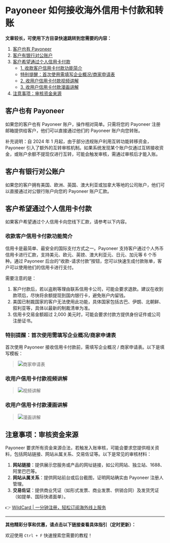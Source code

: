 # Payoneer 如何接收海外信用卡付款和转账

**文章较长，可使用下方目录快速跳转到您需要的内容：**

1. [客户也有 Payoneer](#客户也有-payoneer)
2. [客户有银行对公账户](#客户有银行对公账户)
3. [客户希望通过个人信用卡付款](#客户希望通过个人信用卡付款)
   - [1. 收款客户信用卡付款功能简介](#收款客户信用卡付款功能简介)
   - [特别提醒：首次使用需填写企业概况/商家申请表](#特别提醒首次使用需填写企业概况商家申请表)
   - [2. 收用户信用卡付款视频讲解](#收用户信用卡付款视频讲解)
   - [3. 收用户信用卡付款漫画讲解](#收用户信用卡付款漫画讲解)
4. [注意事项：审核资金来源](#注意事项审核资金来源)

## 客户也有 Payoneer

如果您的客户也有 Payoneer 账户，操作相对简单。只需将您的 Payoneer 注册邮箱提供给客户，他们可以直接通过他们的 Payoneer 账户向您转账。

补充说明：自 2024 年 1 月起，由于部分违规账户利用互转功能转移资金，Payoneer 引入了额外的互转审核机制。如果系统发现某个账户仅通过互转接收资金，或账户余额不提现仅进行互转，可能会触发审核，需通过审核后才能入账。

## 客户有银行对公账户

如果您的客户拥有美国、欧洲、英国、澳大利亚或加拿大等地的公司账户，他们可以直接通过对公银行账户向您的 Payoneer 账户汇款。

## 客户希望通过个人信用卡付款

如果客户希望通过个人信用卡向您线下汇款，请参考以下内容。

### 收款客户信用卡付款功能简介

信用卡是最简单、最安全的国际支付方式之一。Payoneer 支持客户通过个人外币信用卡进行汇款，支持美元、欧元、英镑、澳大利亚元、日元、加元等 6 个币种。通过 Payoneer 后台的“收款-请求付款”按钮，您可以快速生成付款账单，客户可以使用他们的信用卡进行支付。

需要注意的是：

1. 客户付款后，若以盗刷等理由联系信用卡公司，可能会要求退款。建议在收到款项后，尽快将余额提现到国内银行卡，避免账户内留钱。
2. 美国已制裁国家的客户无法使用此功能，具体国家包括古巴、伊朗、北朝鲜、叙利亚等，具体以最新的制裁清单为准。
3. 信用卡交易金额超过 2,000 美元时，可能会要求付款方提供身份证件或公司注册证书。

### 特别提醒：首次使用需填写企业概况/商家申请表

首次使用 Payoneer 接收信用卡付款前，需填写企业概况 / 商家申请表。以下是填写模板：

> ![商家申请表](https://bbtdd.com/img/585582868.webp)

### 收用户信用卡付款视频讲解

> ![视频讲解](https://bbtdd.com/img/7706957035066.webp)

### 收用户信用卡付款漫画讲解

> ![漫画讲解](https://bbtdd.com/img/79687818825344.webp)

## 注意事项：审核资金来源

Payoneer 要求所有资金来源合法，若触发入账审核，可能会要求您提供相关资料，包括网站链接、网站从属关系、交易佐证等。以下是常见的审核材料：

1. **网站链接**：提供展示您服务或产品的网址链接，如公司网站、独立站、1688、阿里巴巴等。
2. **网站从属关系**：提供网站前台或后台截图，证明网站确实由 Payoneer 注册人管理。
3. **交易佐证**：提供商业凭证（如形式发票、商业发票、供销合同）及发货凭证（如提单、国际快递面单）。

👉 [WildCard | 一分钟注册，轻松订阅海外线上服务](https://bbtdd.com/WildCard)

---

**其他精彩分享和优惠，请点击以下链接查看具体指引（定时更新）：**

欢迎使用 `Ctrl + F` 快速搜索您需要的教程！